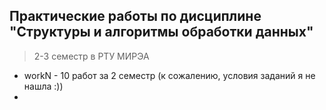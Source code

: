 ## Практические работы по дисциплине "Структуры и алгоритмы обработки данных" 
>2-3 семестр в РТУ МИРЭА

* workN - 10 работ за 2 семестр (к сожалению, условия заданий я не нашла :))
* 
